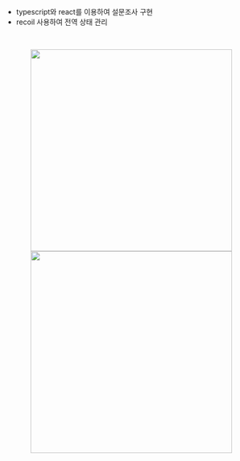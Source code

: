 - typescript와 react를 이용하여 설문조사 구현
- recoil 사용하여 전역 상태 관리

</br>

<p align="center">
  <img src="https://user-images.githubusercontent.com/105165279/194775380-afc1aa58-0f02-4d72-86bf-1f6a0eac0c84.gif" width="400px">
<img src="https://user-images.githubusercontent.com/105165279/194775379-e9d823fe-3f04-4824-b81a-16b6cde013b9.gif" width="400px">


</p>
